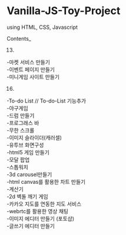 # Vanilla-JS-Toy-Project<br/> 
using HTML, CSS, Javascript<br/> 

Contents_ <br/> 

13. 
-마켓 서비스 만들기<br/> 
-이벤트 페이지 만들기<br/> 
-미니게임 사이트 만들기<br/> 

16. 
-To-do List // To-do-List 기능추가<br/> 
-야구게임<br/> 
-드럼 만들기<br/> 
-프로그래스 바<br/> 
-무한 스크롤<br/> 
-이미지 슬라이더(캐러셀)<br/> 
-유투브 화면구성<br/> 
-html5 게임 만들기<br/> 
-모달 팝업<br/> 
-스톱워치<br/> 
-3d carousel만들기<br/> 
-html canvas를 활용한 차트 만들기<br/> 
-계산기<br/> 
-2d 벽돌 깨기 게임<br/> 
-카카오 지도를 연동한 지도 서비스<br/> 
-webrtc를 활용한 영상 채팅<br/> 
-이미지 에디터 만들기 (포토샵)<br/> 
-글쓰기 에디터 만들기<br/> 
